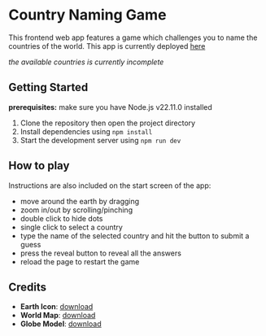 # Country Naming Game

This frontend web app features a game which challenges you to name the countries of the world. This app is currently deployed [here](https://jchenvan.github.io/naming-countries-game/)

*the available countries is currently incomplete*

## Getting Started

**prerequisites:** make sure you have Node.js v22.11.0 installed

1. Clone the repository then open the project directory
2. Install dependencies using `npm install`
3. Start the development server using `npm run dev`

## How to play

Instructions are also included on the start screen of the app:
- move around the earth by dragging
- zoom in/out by scrolling/pinching
- double click to hide dots
- single click to select a country
- type the name of the selected country and hit the button to submit a guess
- press the reveal button to reveal all the answers
- reload the page to restart the game

## Credits

- **Earth Icon**: [download](https://pictogrammers.com/library/mdi/icon/earth/)
- **World Map**: [download](https://commons.wikimedia.org/wiki/File:A_large_blank_world_map_with_oceans_marked_in_blue.svg)
- **Globe Model**: [download](https://www.turbosquid.com/3d-models/continental-world-globe-1999602)
